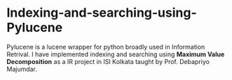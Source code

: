 # Indexing-and-searching-using-Pylucene
Pylucene is a lucene wrapper for python broadly used in Information Retrival. I have implemented indexing and searching using **Maximum Value Decomposition** as a IR project in ISI Kolkata taught by Prof. Debapriyo Majumdar.
